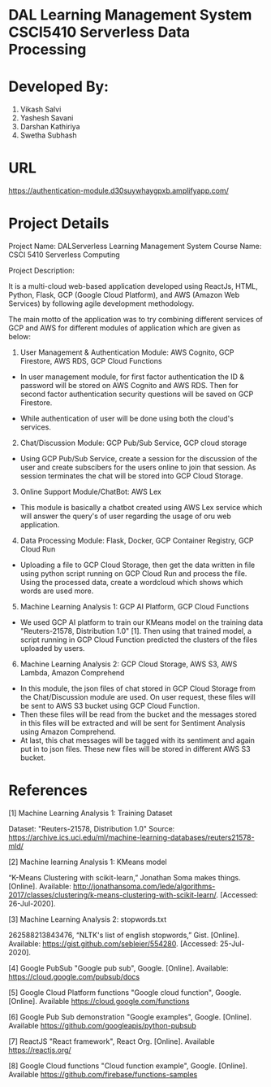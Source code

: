 # DAL Learning Management System CSCI5410 Serverless Data Processing

# Developed By:
1. Vikash Salvi 
2. Yashesh Savani
3. Darshan Kathiriya
4. Swetha Subhash


# URL 
https://authentication-module.d30suywhaygpxb.amplifyapp.com/

# Project Details

Project Name: DALServerless Learning Management System
Course Name: CSCI 5410 Serverless Computing

Project Description:

It is a multi-cloud web-based application developed using ReactJs, HTML, Python, Flask, GCP (Google Cloud Platform), and AWS (Amazon Web Services) by following agile development methodology.

The main motto of the application was to try combining different services of GCP and AWS for different modules of application which are given as below:

1) User Management & Authentication Module: AWS Cognito, GCP Firestore, AWS RDS, GCP Cloud Functions
 - In user management module, for first factor authentication the ID & password will be stored on AWS Cognito and AWS RDS. Then for second factor authentication security questions will be saved on GCP Firestore.	

 - While authentication of user will be done using both the cloud's services. 
 
2) Chat/Discussion Module: GCP Pub/Sub Service, GCP cloud storage
 - Using GCP Pub/Sub Service, create a session for the discussion of the user and create subscibers for the users online to join that session. As session terminates the chat will be stored into GCP Cloud Storage.

3) Online Support Module/ChatBot: AWS Lex
 - This module is basically a chatbot created using AWS Lex service which will answer the query's of user regarding the usage of oru web application.

4) Data Processing Module: Flask, Docker, GCP Container Registry, GCP Cloud Run
 - Uploading a file to GCP Cloud Storage, then get the data written in file using python script running on GCP Cloud Run and process the file. Using the processed data, create a wordcloud which shows which words are used more.

5) Machine Learning Analysis 1: GCP AI Platform, GCP Cloud Functions
 - We used GCP AI platform to train our KMeans model on the training data "Reuters-21578, Distribution 1.0" [1]. Then using that trained model, a script running in GCP Cloud Function predicted the clusters of the files uploaded by users.

6) Machine Learning Analysis 2: GCP Cloud Storage, AWS S3, AWS Lambda, Amazon Comprehend
 - In this module, the json files of chat stored in GCP Cloud Storage from the Chat/Discussion module are used. On user request, these files will be sent to AWS S3 bucket using GCP Cloud Function. 
 - Then these files will be read from the bucket and the messages stored in this files will be extracted and will be sent for Sentiment Analysis using Amazon Comprehend. 
 - At last, this chat messages will be tagged with its sentiment and again put in to json files. These new files will be stored in different AWS S3 bucket.

# References 

[1] Machine Learning Analysis 1: Training Dataset
 
Dataset: "Reuters-21578, Distribution 1.0"
Source: https://archive.ics.uci.edu/ml/machine-learning-databases/reuters21578-mld/ 

[2] Machine learning Analysis 1: KMeans model

“K-Means Clustering with scikit-learn,” Jonathan Soma makes things. [Online]. Available: http://jonathansoma.com/lede/algorithms-2017/classes/clustering/k-means-clustering-with-scikit-learn/. [Accessed: 26-Jul-2020].

[3] Machine Learning Analysis 2: stopwords.txt

262588213843476, “NLTK's list of english stopwords,” Gist. [Online]. Available:
https://gist.github.com/sebleier/554280. [Accessed: 25-Jul-2020].

[4] Google PubSub
"Google pub sub", Google. [Online]. Available: https://cloud.google.com/pubsub/docs

[5] Google Cloud Platform functions
"Google cloud function", Google. [Online]. Available https://cloud.google.com/functions

[6] Google Pub Sub demonstration
"Google examples", Google. [Online]. Available https://github.com/googleapis/python-pubsub

[7] ReactJS 
"React framework", React Org. [Online]. Available https://reactjs.org/

[8] Google Cloud functions
"Cloud function example", Google. [Online]. Available https://github.com/firebase/functions-samples
